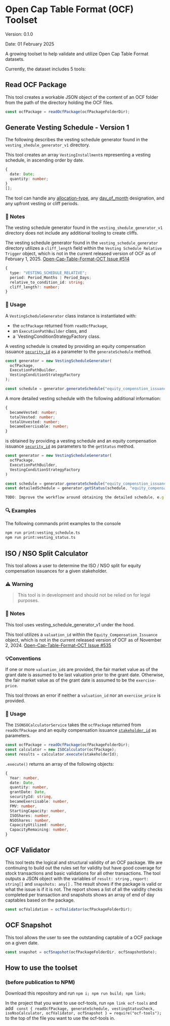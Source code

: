 # Open Cap Table Format (OCF) Toolset

Version: 0.1.0

Date: 01 February 2025

A growing toolset to help validate and utilize Open Cap Table Format datasets.

Currently, the dataset includes 5 tools:

## Read OCF Package

This tool creates a workable JSON object of the content of an OCF folder from the path of the directory holding the OCF files.

```ts
const ocfPackage = readOcfPackage(ocfPackageFolderDir);
```

## Generate Vesting Schedule - Version 1

The following describes the vesting schedule generator found in the `vesting_shedule_generator_v1` directory.

This tool creates an array `VestingInstallment`s representing a vesting schedule, in ascending order by date.

```ts
{
  date: Date;
  quantity: number;
}
[];
```

The tool can handle any [allocation-type](https://open-cap-table-coalition.github.io/Open-Cap-Format-OCF/schema_markdown/schema/objects/VestingTerms/#object-vesting-terms), any [day_of_month](https://open-cap-table-coalition.github.io/Open-Cap-Format-OCF/schema_markdown/schema/types/vesting/VestingPeriodInMonths/#type-vesting-period-in-months) designation, and any upfront vesting or cliff periods.

### 📝 Notes

The vesting schedule generator found in the `vesting_shedule_generator_v1` directory does not include any additional tooling to create cliffs.

The vesting schedule generator found in the `vesting_schedule_generator` directory utilizes a `cliff_length` field within the `Vesting Schedule Relative Trigger` object, which is not in the current released version of OCF as of February 1, 2025. [Open-Cap-Table-Format-OCT Issue #514](https://github.com/Open-Cap-Table-Coalition/Open-Cap-Format-OCF/issues/514#issue-2468182057)

```ts
{
  type: "VESTING_SCHEDULE_RELATIVE";
  period: Period_Months | Period_Days;
  relative_to_condition_id: string;
  cliff_length?: number;
}
```

### 🔧 Usage

A `VestingScheduleGenerator` class instance is instantiated with:

- the `ocfPackage` returned from `readOcfPackage`,
- an `ExecutionPathBuilder` class, and
- a `VestingConditionStrategyFactory class.

A vesting schedule is created by providing an equity compensation issuance [`security_id`](https://open-cap-table-coalition.github.io/Open-Cap-Format-OCF/schema_markdown/schema/objects/transactions/issuance/EquityCompensationIssuance/#object-equity-compensation-issuance-transaction) as a parameter to the `generateSchedule` method.

```ts
const generator = new VestingScheduleGenerator(
  ocfPackage,
  ExecutionPathBuilder,
  VestingConditionStrategyFactory
);

const schedule = generator.generateSchedule("equity_compenstion_issuance_01");
```

A more detailed vesting schedule with the following additional information:

```ts
{
  becameVested: number;
  totalVested: number;
  totalUnvested: number;
  becameExercisable: number;
}
```

is obtained by providing a vesting schedule and an equity compensation issuance [`security_id`](https://open-cap-table-coalition.github.io/Open-Cap-Format-OCF/schema_markdown/schema/objects/transactions/issuance/EquityCompensationIssuance/#object-equity-compensation-issuance-transaction) as parameters to the `getStatus` method.

```ts
const generator = new VestingScheduleGenerator(
  ocfPackage,
  ExecutionPathBuilder,
  VestingConditionStrategyFactory
)

const schedule = generator.generateSchedule("equity_compenstion_issuance_01")
const detailedSchedule = generator.getStatus(schedule, "equity_compensation_01")

TODO: Improve the workflow around obtaining the detailed schedule, e.g., by deducing the security_id from the provided vesting schedule

```

### 🔍 Examples

The following commands print examples to the console

```bash
npm run print:vesting_schedule.ts
npm run print:vesting_status.ts
```

## ISO / NSO Split Calculator

This tool allows a user to determine the ISO / NSO split for equity compensation issuances for a given stakeholder.

### ⚠️ **Warning**

> This tool is in development and should not be relied on for legal purposes.

### 📝 Notes

This tool uses vesting_schedule_generator_v1 under the hood.

This tool utilizes a `valuation_id` within the `Equity_Compensation_Issuance` object, which is not in the current released version of OCF as of November 2, 2024. [Open-Cap-Table-Format-OCT Issue #535](https://github.com/Open-Cap-Table-Coalition/Open-Cap-Format-OCF/issues/535#issue-2595216527)

### 💡Conventions

If one or more `valuation_id`s are provided, the fair market value as of the grant date is assumed to be last valuation prior to the grant date. Otherwise, the fair market value as of the grant date is assumed to be the `exercise-price`.

This tool throws an error if neither a `valuation_id` nor an `exercise_price` is provided.

### 🔧 Usage

The `ISONSOCalculatorService` takes the `ocfPackage` returned from `readOcfPackage` and an equity compensation issuance [`stakeholder_id`](https://open-cap-table-coalition.github.io/Open-Cap-Format-OCF/schema_markdown/schema/objects/transactions/issuance/EquityCompensationIssuance/#object-equity-compensation-issuance-transaction) as parameters.

```ts
const ocfPackage = readOcfPackage(ocfPackageFolderDir);
const calculator = new ISOCalculator(ocfPackage);
const results = calculator.execute(stakeholderId);
```

`.execute()` returns an array of the following objects:

```ts
{
  Year: number,
  date: Date,
  quantity: number,
  grantDate: Date,
  securityId: string,
  becameExercisable: number,
  FMV: number,
  StartingCapacity: number,
  ISOShares: number,
  NSOShares: number,
  CapacityUtilized: number,
  CapacityRemaining: number,
}
```

## OCF Validator

This tool tests the logical and structural validity of an OCF package. We are continuing to build out the rules set for validity but have good coverage for stock transactions and basic validations for all other transactions. The tool outputs a JSON object with the variables of `result: string` , `report: string[]` and `snapshots: any[]` . The result shows if the package is valid or what the issue is if it is not. The report shows a list of all the validity checks completed per transaction and snapshots shows an array of end of day captables based on the package.

```typescript
const ocfValidation = ocfValidator(ocfPackageFolderDir);
```

## OCF Snapshot

This tool allows the user to see the outstanding captable of a OCF package on a given date.

```typescript
const snapshot = ocfSnapshot(ocfPackageFolderDir, ocfSnapshotDate);
```

## How to use the toolset

### (before publication to NPM)

Download this repository and run `npm i; npm run build; npm link;`

In the project that you want to use ocf-tools, run `npm link ocf-tools` and add
` const { readOcfPackage, generateSchedule, vestingStatusCheck, isoNsoCalculator, ocfValidator, ocfSnapshot } = require("ocf-tools");`
to the top of the file you want to use the ocf-tools in.
